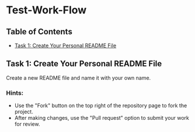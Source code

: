 # Test-Work-Flow

## Table of Contents
- [Task 1: Create Your Personal README File](#task-1-create-your-personal-readme-file)

## Task 1: Create Your Personal README File

Create a new README file and name it with your own name.

### Hints:
- Use the "Fork" button on the top right of the repository page to fork the project.
- After making changes, use the "Pull request" option to submit your work for review.
